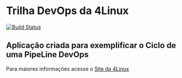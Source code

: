 # Trilha DevOps da 4Linux

<!-- Altere a Flag abaixo com sua URL do Travis -->
[![Build Status](https://travis-ci.org/ariparodi/DevOpsLab-HelloWorld.svg?branch=master)](https://travis-ci.org/ariparodi/DevOpsLab-HelloWorld)

## Aplicação criada para exemplificar o Ciclo de uma PipeLine DevOps


Para maiores informações acesse o [Site da 4Linux](https://www.4linux.com.br/cursos/devops)
